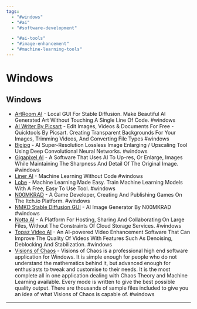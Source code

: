```yaml
---
tags:
  - "#windows"
  - "#ai"
  - "#software-development"

  - "#ai-tools"
  - "#image-enhancement"
  - "#machine-learning-tools"
---
```

# Windows

## Windows

- [ArtRoom AI](https://artroom.ai/download-app) - Local GUI For Stable Diffusion. Make Beautiful AI Generated Art Without Touching A Single Line Of Code. #windows
- [AI Writer By Picsart](http://tools.picsart.com) - Edit Images, Videos & Documents For Free - Quicktools By Picsart. Creating Transparent Backgrounds For Your Images, Trimming Videos, And Converting File Types #windows
- [Bigjpg](https://bigjpg.com/) - AI Super-Resolution Lossless Image Enlarging / Upscaling Tool Using Deep Convolutional Neural Networks. #windows
- [Gigapixel AI](https://www.topazlabs.com/gigapixel-ai/) - A Software That Uses AI To Up-res, Or Enlarge, Images While Maintaining The Sharpness And Detail Of The Original Image. #windows
- [Liner AI](https://liner.ai/) - Machine Learning Without Code #windows
- [Lobe](https://www.lobe.ai/) - Machine Learning Made Easy. Train Machine Learning Models With A Free, Easy To Use Tool. #windows
- [N00MKRAD](https://nmkd.itch.io/) - A Game Developer, Creating And Publishing Games On The Itch.io Platform. #windows
- [NMKD Stable Diffusion GUI](https://nmkd.itch.io/t2i-gui) - AI Image Generator By N00MKRAD #windows
- [Notta AI](https://www.notta.ai/en) - A Platform For Hosting, Sharing And Collaborating On Large Files, Without The Constraints Of Cloud Storage Services. #windows
- [Topaz Video AI](https://www.topazlabs.com/video-enhance-ai/) - An AI-powered Video Enhancement Software That Can Improve The Quality Of Videos With Features Such As Denoising, Deblocking And Stabilization. #windows
- [Visions of Chaos](https://softology.pro/voc.htm) - Visions of Chaos is a professional high end software application for Windows. It is simple enough for people who do not understand the mathematics behind it, but advanced enough for enthusiasts to tweak and customise to their needs. It is the most complete all in one application dealing with Chaos Theory and Machine Learning available. Every mode is written to give the best possible quality output. There are thousands of sample files included to give you an idea of what Visions of Chaos is capable of. #windows

---
